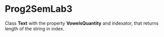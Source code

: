 # Prog2SemLab3
Class **Text** with the property **VowelsQuantity** and indexator, that returns length of the string in index.
